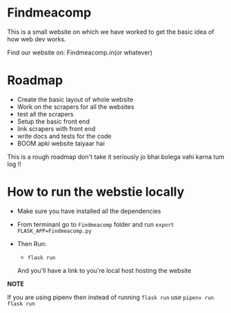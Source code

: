 # Findmeacomp

This is a small website on which we have worked to get the basic idea of how web dev works.

Find our website on: Findmeacomp.in(or whatever)

# Roadmap

* Create the basic layout of whole website
* Work on the scrapers for all the websites
* test all the scrapers
* Setup the basic front end
* link scrapers with front end
* write docs and tests for the code
* BOOM apki website taiyaar hai

This is a rough roadmap don't take it seriously jo bhai bolega vahi karna tum log !!


# How to run the webstie locally

* Make sure you have installed all the dependencies
* From terminanl go to `Findmeacomp` folder and run
`export FLASK_APP=Findmeacomp.py`
* Then Run:
    - `flask run`

    And you'll have a link to you're local host hosting the website

__NOTE__

If you are using pipenv then instead of running `flask run` use
`pipenv run flask run`
